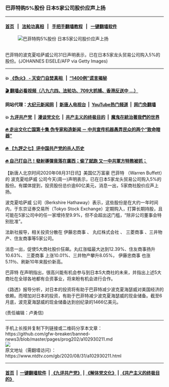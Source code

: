 ### 巴菲特购5%股份 日本5家公司股价应声上扬
------------------------

#### [首页](https://github.com/gfw-breaker/banned-news3/blob/master/README.md) &nbsp;&nbsp;|&nbsp;&nbsp; [法轮功真相](https://github.com/begood0513/basic/blob/master/README.md)  &nbsp;&nbsp;|&nbsp;&nbsp; [手把手翻墙教程](https://github.com/gfw-breaker/guides/wiki)  &nbsp;&nbsp;|&nbsp;&nbsp; [一键翻墙软件](https://github.com/gfw-breaker/nogfw/blob/master/README.md)  



<div><div class="featured_image">
 <figure>
  <img alt="巴菲特购5%股份 日本5家公司股价应声上扬" src="https://i.ntdtv.com/assets/uploads/2020/08/GettyImages-1141088748-800x450.jpg"/>
 </figure><br/>
 <span class="caption">
  巴菲特的波克夏哈萨威公司31日声明表示，已在日本5家龙头贸易公司购入5%的股份。(JOHANNES EISELE/AFP via Getty Images)
 </span>
</div>
</div><hr/>

#### 💥 [《伪火》 - 天安门自焚真相 ](http://141.164.51.119:10000/videos/blog/weihuo.html)&nbsp; |&nbsp; [“1400例”谎言揭秘  ](http://141.164.51.119:10000/videos/blog/jiexi1400.html)

#### [ 🎬  翻墙必看视频（八九六四、法轮功、709大抓捕、香港反送中 ...）](https://github.com/gfw-breaker/links/blob/master/banned.md)

#### 网站代理：[大纪元新闻网](http://167.172.10.89:10080/gb/) &nbsp;|&nbsp; [新唐人电视台](http://167.172.10.89:8808/gb/)  &nbsp;|&nbsp; [YouTube热门频道](http://158.247.203.241/youtube.html) &nbsp;|&nbsp; [网门免翻墙](http://158.247.203.241:11000/show.aspx?name=ogHome)

#### 💥 [九评共产党](http://141.164.51.119:10000/videos/res/jiuping/)&nbsp; |&nbsp; [漫谈党文化](http://141.164.51.119:10000/videos/res/mtdwh/)&nbsp; |&nbsp; [共产主义的终极目的](http://141.164.51.119:10000/videos/res/zjmd/)&nbsp; |&nbsp; [魔鬼在統治著我們的世界](http://141.164.51.119:10000/videos/res/TheSpecter/)  

#### [ 🔥  走出文化亡国第十集 伪专家和造新闻 － 中共宣传机器愚弄民众的两个“致命暗器”](http://141.164.51.119:10000/videos/news/../res/zcwhwg/index.html)

#### [ 🔥  【九評之七】评中国共产党的杀人历史](http://141.164.51.119:10000/videos/news/../res/jiuping/index.html)

#### [ 🔥  自己打自己！發射導彈竟落在廣西；偷了就跑 又一中共軍方特務被抓；](http://141.164.51.119:10000/videos/news/soh01.html)

<div><div class="post_content" itemprop="articleBody">
 <p>
  【新唐人北京时间2020年08月31日讯】美国亿万富豪
  <ok href="https://www.ntdtv.com/gb/巴菲特.htm">
   巴菲特
  </ok>
  （Warren Buffett）的
  <ok href="https://www.ntdtv.com/gb/波克夏哈萨威.htm">
   波克夏哈萨威
  </ok>
  公司今天(周一)声明表示，已在日本5家龙头贸易公司购入5%的股份。有媒体提到，投资股份总价逾60亿美元，消息一出，5家商社股价应声上扬。
 </p>
 <p>
  <ok href="https://www.ntdtv.com/gb/波克夏哈萨威.htm">
   波克夏哈萨威
  </ok>
  公司（Berkshire Hathaway）表示，这些股份是在大约一年时间内，于东京证券交易所（Tokyo Stock Exchange）定期购入，打算长期持股，且可能在5家公司中的任一家增持至9.9%，但不会超出这门槛，“除非公司董事会特别批准”。
 </p>
 <p>
  法新社报导，相关投资分散在
  <ok href="https://www.ntdtv.com/gb/伊藤忠商事.htm">
   伊藤忠商事
  </ok>
  、
  <ok href="https://www.ntdtv.com/gb/丸红株式会社.htm">
   丸红株式会社
  </ok>
  、
  <ok href="https://www.ntdtv.com/gb/三菱商事.htm">
   三菱商事
  </ok>
  、三井物产、住友商事等5家公司。
 </p>
 <p>
  消息一出，促使5大商社股价狂飙。丸红涨幅最大达到12.39%、住友商事扬升10.63%、
  <ok href="https://www.ntdtv.com/gb/三菱商事.htm">
   三菱商事
  </ok>
  上涨10.01%、三井物产攀升8.05%，
  <ok href="https://www.ntdtv.com/gb/伊藤忠商事.htm">
   伊藤忠商事
  </ok>
  也涨5.11％、刷新10年来股价新高。
 </p>
 <p>
  <ok href="https://www.ntdtv.com/gb/巴菲特.htm">
   巴菲特
  </ok>
  在声明指出，很高兴能有机会参与到日本5大商社的未来，并指出上述5大商社在全球各地都有合资事业，将来盼有机会进行合作。
 </p>
 <p>
  《路透》报导分析，对日本的投资将有助于巴菲特减少波克夏海瑟威对美国经济的依赖。而增加对日本的投资，有助于巴菲特减少波克夏海瑟威的现金储备。截至6月底，波克夏海瑟威的现金储备达到创纪录的1466亿美元。
 </p>
 <div class="video_fit_container">
 </div>
 <p>
  (责任编辑：卢勇信)
 </p>
 <div class="single_ad">
 </div>
</div>
</div>
<hr/>
手机上长按并复制下列链接或二维码分享本文章：<br/>
https://github.com/gfw-breaker/banned-news3/blob/master/pages/prog202/a102930211.md <br/>
<a href='https://github.com/gfw-breaker/banned-news3/blob/master/pages/prog202/a102930211.md'><img src='https://github.com/gfw-breaker/banned-news3/blob/master/pages/prog202/a102930211.md.png'/></a> <br/>
原文地址（需翻墙访问）：https://www.ntdtv.com/gb/2020/08/31/a102930211.html


------------------------
#### [首页](https://github.com/gfw-breaker/banned-news3/blob/master/README.md) &nbsp;|&nbsp; [一键翻墙软件](https://github.com/gfw-breaker/nogfw/blob/master/README.md) &nbsp;| [《九评共产党》](https://github.com/gfw-breaker/9ping.md/blob/master/README.md#九评之一评共产党是什么) | [《解体党文化》](https://github.com/gfw-breaker/jtdwh.md/blob/master/README.md) | [《共产主义的终极目的》](https://github.com/gfw-breaker/gczydzjmd.md/blob/master/README.md)


<img src='http://gfw-breaker.win/banned-news3/pages/prog202/a102930211.md' width='0px' height='0px'/>